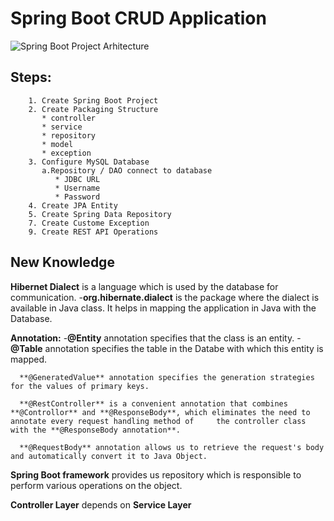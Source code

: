 # Spring Boot CRUD Application 
        
![Spring Boot Project Arhitecture](https://user-images.githubusercontent.com/49694359/146692210-bbed65a8-44c4-4769-927c-2ec707b41542.JPG)


## Steps:  

        1. Create Spring Boot Project        
        2. Create Packaging Structure
           * controller
           * service
           * repository
           * model
           * exception
        3. Configure MySQL Database
           a.Repository / DAO connect to database
              * JDBC URL
              * Username
              * Password
        4. Create JPA Entity
        5. Create Spring Data Repository
        7. Create Custome Exception
        9. Create REST API Operations
        
 ## New Knowledge
  
  **Hibernet Dialect** is a language which is used by the database for communication.
        -**org.hibernate.dialect** is the package where the dialect is available in Java class. It helps in mapping the application in Java with the Database.
  
  **Annotation:** 
      -**@Entity** annotation specifies that the class is an entity.
      -**@Table** annotation specifies the table in the Databe with which this entity is mapped.
      
      **@GeneratedValue** annotation specifies the generation strategies for the values of primary keys.
      
      **@RestController** is a convenient annotation that combines **@Controllor** and **@ResponseBody**, which eliminates the need to annotate every request handling method of     the controller class with the **@ResponseBody annotation**.
      
      **@RequestBody** annotation allows us to retrieve the request's body and automatically convert it to Java Object.
        
  **Spring Boot framework** provides us repository which is responsible to perform various operations on the object.
 
  **Controller Layer** depends on **Service Layer**
  
